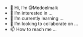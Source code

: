 - 👋 Hi, I’m @Medoelmalk
- 👀 I’m interested in ...
- 🌱 I’m currently learning ...
- 💞️ I’m looking to collaborate on ...
- 📫 How to reach me ...

<!---
Medoelmalk/Medoelmalk is a ✨ special ✨ repository because its `README.md` (this file) appears on your GitHub profile.
You can click the Preview link to take a look at your changes.
--->
